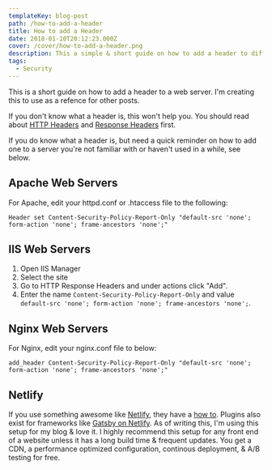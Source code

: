 ```yaml
---
templateKey: blog-post
path: /how-to-add-a-header
title: How to add a Header
date: 2018-01-10T20:12:23.000Z
cover: /cover/how-to-add-a-header.png
description: This a simple & short guide on how to add a header to different server architectures.
tags:
  - Security
---
```


This is a short guide on how to add a header to a web server. I'm creating this to use as a refence for other posts.

If you don't know what a header is, this won't help you. You should read about [HTTP Headers](https://developer.mozilla.org/en-US/docs/Web/HTTP/Headers) and [Response Headers](https://developer.mozilla.org/en-US/docs/Glossary/Response_header) first.

If you do know what a header is, but need a quick reminder on how to add one to a server you're not familiar with or haven't used in a while, see below.

## Apache Web Servers

For Apache, edit your httpd.conf or .htaccess file to the following:

```apacheconf
Header set Content-Security-Policy-Report-Only "default-src 'none'; form-action 'none'; frame-ancestors 'none';"
```

## IIS Web Servers

1. Open IIS Manager
1. Select the site
1. Go to HTTP Response Headers and under actions click "Add". 
1. Enter the name `Content-Security-Policy-Report-Only` and value `default-src 'none'; form-action 'none'; frame-ancestors 'none';`.

## Nginx Web Servers

For Nginx, edit your nginx.conf file to below:

```nginx
add_header Content-Security-Policy-Report-Only "default-src 'none'; form-action 'none'; frame-ancestors 'none';"
```

## Netlify

If you use something awesome like [Netlify](https://www.netlify.com), they have a [how to](https://www.netlify.com/docs/headers-and-basic-auth/). Plugins also exist for frameworks like [Gatsby on Netlify](https://www.npmjs.com/package/gatsby-plugin-netlify). As of writing this, I'm using this setup for my blog & love it. I highly recommend this setup for any front end of a website unless it has a long build time & frequent updates. You get a CDN, a performance optimized configuration, continous deployment, & A/B testing for free.
